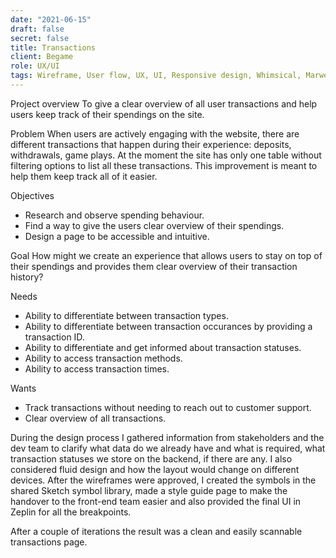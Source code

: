 ```yaml
---
date: "2021-06-15"
draft: false
secret: false
title: Transactions
client: Begame
role: UX/UI
tags: Wireframe, User flow, UX, UI, Responsive design, Whimsical, Marwel app, Sketch, Zeplin
---
```


Project overview
To give a clear overview of all user transactions and help users keep track of their spendings on the site. 

Problem
When users are actively engaging with the website, there are different transactions that happen during their experience: deposits, withdrawals, game plays. At the moment the site has only one table without filtering options to list all these transactions. This improvement is meant to help them keep track all of it easier.

Objectives
- Research and observe spending behaviour.
- Find a way to give the users clear overview of their spendings. 
- Design a page to be accessible and intuitive. 

Goal
How might we create an experience that allows users to stay on top of their spendings and provides them clear overview of their transaction history?

Needs
- Ability to differentiate between transaction types.
- Ability to differentiate between transaction occurances by providing a transaction ID. 
- Ability to differentiate and get informed about transaction statuses. 
- Ability to access transaction methods. 
- Ability to access transaction times. 

Wants
- Track transactions without needing to reach out to customer support.
- Clear overview of all transactions.

During the design process I gathered information from stakeholders and the dev team to clarify what data do we already have and what is required, what transaction statuses we store on the backend, if there are any. I also considered fluid design and how the layout would change on different devices. After the wireframes were approved, I created the symbols in the shared Sketch symbol library, made a style guide page to make the handover to the front-end team easier and also provided the final UI in Zeplin for all the breakpoints.

After a couple of iterations the result was a clean and easily scannable transactions page.